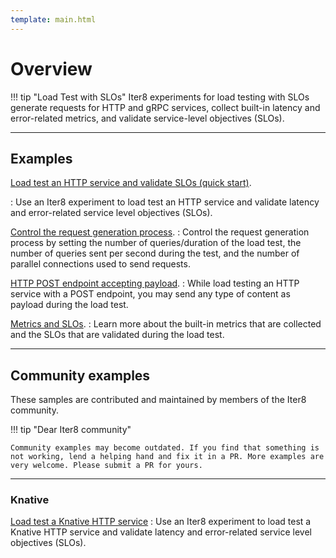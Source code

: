 ```yaml
---
template: main.html
---
```


# Overview

!!! tip "Load Test with SLOs"
    Iter8 experiments for load testing with SLOs generate requests for HTTP and gRPC services, collect built-in latency and error-related metrics, and validate service-level objectives (SLOs).

***

## Examples

[Load test an HTTP service and validate SLOs (quick start)](../../getting-started/your-first-experiment.md).

: Use an Iter8 experiment to load test an HTTP service and validate latency and error-related service level objectives (SLOs).

[Control the request generation process](requests.md).
: Control the request generation process by setting the number of queries/duration of the load test, the number of queries sent per second during the test, and the number of parallel connections used to send requests.

[HTTP POST endpoint accepting payload](payload.md).
: While load testing an HTTP service with a POST endpoint, you may send any type of content as payload during the load test.

[Metrics and SLOs](metricsandslos.md).
: Learn more about the built-in metrics that are collected and the SLOs that are validated during the load test.

***

## Community examples

These samples are contributed and maintained by members of the Iter8 community.

!!! tip "Dear Iter8 community" 

    Community examples may become outdated. If you find that something is not working, lend a helping hand and fix it in a PR. More examples are very welcome. Please submit a PR for yours.

***

### Knative

[Load test a Knative HTTP service](community/knative/loadtest.md)
: Use an Iter8 experiment to load test a Knative HTTP service and validate latency and error-related service level objectives (SLOs).